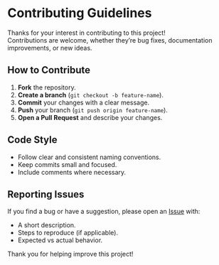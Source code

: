 # Contributing Guidelines

Thanks for your interest in contributing to this project!  
Contributions are welcome, whether they’re bug fixes, documentation improvements, or new ideas.

## How to Contribute
1. **Fork** the repository.
2. **Create a branch** (`git checkout -b feature-name`).
3. **Commit** your changes with a clear message.
4. **Push** your branch (`git push origin feature-name`).
5. **Open a Pull Request** and describe your changes.

## Code Style
- Follow clear and consistent naming conventions.
- Keep commits small and focused.
- Include comments where necessary.

## Reporting Issues
If you find a bug or have a suggestion, please open an [Issue](../../issues) with:
- A short description.
- Steps to reproduce (if applicable).
- Expected vs actual behavior.

Thank you for helping improve this project!
